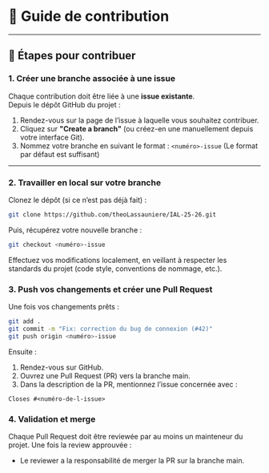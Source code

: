 # 🤝 Guide de contribution

---

## 🚀 Étapes pour contribuer

### 1. Créer une branche associée à une issue

Chaque contribution doit être liée à une **issue existante**.  
Depuis le dépôt GitHub du projet :

1. Rendez-vous sur la page de l’issue à laquelle vous souhaitez contribuer.
2. Cliquez sur **"Create a branch"** (ou créez-en une manuellement depuis votre interface Git).
3. Nommez votre branche en suivant le format : ``<numéro>-issue`` (Le format par défaut est suffisant)

---

### 2. Travailler en local sur votre branche

Clonez le dépôt (si ce n’est pas déjà fait) :
```bash
git clone https://github.com/theoLassauniere/IAL-25-26.git
```

Puis, récupérez votre nouvelle branche :
```bash
git checkout <numéro>-issue
```

Effectuez vos modifications localement, en veillant à respecter 
les standards du projet (code style, conventions de nommage, etc.).

### 3. Push vos changements et créer une Pull Request

Une fois vos changements prêts :
```bash
git add .
git commit -m "Fix: correction du bug de connexion (#42)"
git push origin <numéro>-issue
```

Ensuite :

1) Rendez-vous sur GitHub.
2) Ouvrez une Pull Request (PR) vers la branche main.
3) Dans la description de la PR, mentionnez l’issue concernée avec :
```
Closes #<numéro-de-l-issue>
```

### 4. Validation et merge

Chaque Pull Request doit être reviewée par au moins un mainteneur du projet.
Une fois la review approuvée :

- Le reviewer a la responsabilité de merger la PR sur la branche main.



